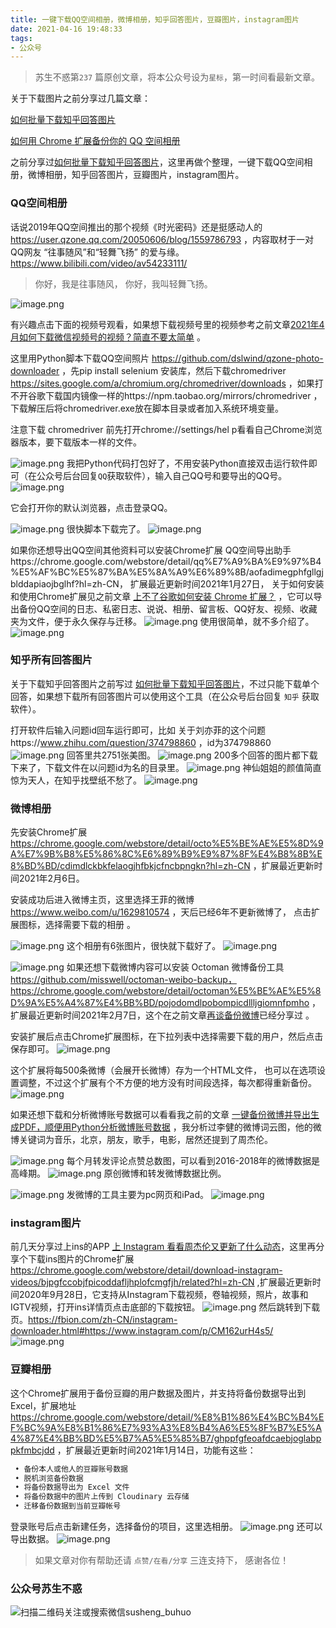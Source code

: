 ```yaml
---
title: 一键下载QQ空间相册，微博相册，知乎回答图片，豆瓣图片，instagram图片
date: 2021-04-16 19:48:33
tags:
- 公众号
---
```

> 苏生不惑第`237` 篇原创文章，将本公众号设为`星标`，第一时间看最新文章。

 关于下载图片之前分享过几篇文章：

[如何批量下载知乎回答图片](https://mp.weixin.qq.com/s/oSvtFuH2_RYn_AE10x8iSQ)

[如何用 Chrome 扩展备份你的 QQ 空间相册](https://mp.weixin.qq.com/s/KIXUAI_Zkz_jwJ9FgUMUoQ)


之前分享过[如何批量下载知乎回答图片](https://mp.weixin.qq.com/s/oSvtFuH2_RYn_AE10x8iSQ)，这里再做个整理，一键下载QQ空间相册，微博相册，知乎回答图片，豆瓣图片，instagram图片。
### QQ空间相册

话说2019年QQ空间推出的那个视频《时光密码》还是挺感动人的 https://user.qzone.qq.com/20050606/blog/1559786793 ，内容取材于一对QQ网友 “往事随风”和“轻舞飞扬” 的爱与缘。  https://www.bilibili.com/video/av54233111/ 

>你好，我是往事随风，
>你好，我叫轻舞飞扬。

![image.png](https://upload-images.jianshu.io/upload_images/23152173-5a5009e2736e6b32.png?imageMogr2/auto-orient/strip%7CimageView2/2/w/1240)
 
有兴趣点击下面的视频号观看，如果想下载视频号里的视频参考之前文章[2021年4月如何下载微信视频号的视频？简直不要太简单](https://mp.weixin.qq.com/s/ig_aD0B2n7Vi6CdDeZ11Zg) 。

这里用Python脚本下载QQ空间照片 https://github.com/dslwind/qzone-photo-downloader  ，先pip install selenium 安装库，然后下载chromedriver  
https://sites.google.com/a/chromium.org/chromedriver/downloads ，如果打不开谷歌下载国内镜像一样的https://npm.taobao.org/mirrors/chromedriver  ，下载解压后将chromedriver.exe放在脚本目录或者加入系统环境变量。

注意下载 chromedriver  前先打开chrome://settings/hel p看看自己Chrome浏览器版本，要下载版本一样的文件。

![image.png](https://upload-images.jianshu.io/upload_images/23152173-9c300caca5a7269a.png?imageMogr2/auto-orient/strip%7CimageView2/2/w/1240)
我把Python代码打包好了，不用安装Python直接双击运行软件即可（在公众号后台回复`QQ`获取软件），输入自己QQ号和要导出的QQ号。
![image.png](https://upload-images.jianshu.io/upload_images/23152173-45da1528102c549a.png?imageMogr2/auto-orient/strip%7CimageView2/2/w/1240)

它会打开你的默认浏览器，点击登录QQ。

![image.png](https://upload-images.jianshu.io/upload_images/23152173-063b24cd3fde3fc8.png?imageMogr2/auto-orient/strip%7CimageView2/2/w/1240)
很快脚本下载完了。
![image.png](https://upload-images.jianshu.io/upload_images/23152173-f719afd97c0c1beb.png?imageMogr2/auto-orient/strip%7CimageView2/2/w/1240)

如果你还想导出QQ空间其他资料可以安装Chrome扩展 QQ空间导出助手https://chrome.google.com/webstore/detail/qq%E7%A9%BA%E9%97%B4%E5%AF%BC%E5%87%BA%E5%8A%A9%E6%89%8B/aofadimegphfgllgjblddapiaojbglhf?hl=zh-CN， 扩展最近更新时间2021年1月27日， 关于如何安装和使用Chrome扩展见之前文章 [上不了谷歌如何安装 Chrome 扩展？](https://mp.weixin.qq.com/s/xC9K_z7zpmAIEzUK6s1x3w)   ，它可以导出备份QQ空间的日志、私密日志、说说、相册、留言板、QQ好友、视频、收藏夹为文件，便于永久保存与迁移。
![image.png](https://upload-images.jianshu.io/upload_images/23152173-5e9eecad197a27f0.png?imageMogr2/auto-orient/strip%7CimageView2/2/w/1240)
使用很简单，就不多介绍了。
![image.png](https://upload-images.jianshu.io/upload_images/23152173-41a2dd886e4afcf8.png?imageMogr2/auto-orient/strip%7CimageView2/2/w/1240)
 ### 知乎所有回答图片
关于下载知乎回答图片之前写过 [如何批量下载知乎回答图片](https://mp.weixin.qq.com/s/oSvtFuH2_RYn_AE10x8iSQ)，不过只能下载单个回答，如果想下载所有回答图片可以使用这个工具（在公众号后台回复 `知乎` 获取软件）。

打开软件后输入问题id回车运行即可，比如 关于刘亦菲的这个问题https://www.zhihu.com/question/374798860 ，id为374798860 
![image.png](https://upload-images.jianshu.io/upload_images/23152173-bde694f03f76e6dd.png?imageMogr2/auto-orient/strip%7CimageView2/2/w/1240)
回答里共2751张美图。
![image.png](https://upload-images.jianshu.io/upload_images/23152173-8f18ab331cce4037.png?imageMogr2/auto-orient/strip%7CimageView2/2/w/1240)
200多个回答的图片都下载下来了，下载文件在以问题id为名的目录里。
 ![image.png](https://upload-images.jianshu.io/upload_images/23152173-489db6580038c9af.png?imageMogr2/auto-orient/strip%7CimageView2/2/w/1240)
神仙姐姐的颜值简直惊为天人，在知乎找壁纸不愁了。
![image.png](https://upload-images.jianshu.io/upload_images/23152173-4fda2cc572b7fdb2.png?imageMogr2/auto-orient/strip%7CimageView2/2/w/1240)
### 微博相册
先安装Chrome扩展 https://chrome.google.com/webstore/detail/octo%E5%BE%AE%E5%8D%9A%E7%9B%B8%E5%86%8C%E6%89%B9%E9%87%8F%E4%B8%8B%E8%BD%BD/cdimdlckbkfelaogjhfbkjcfncbpngkn?hl=zh-CN ，扩展最近更新时间2021年2月6日。

安装成功后进入微博主页，这里选择王菲的微博 https://www.weibo.com/u/1629810574 ，天后已经6年不更新微博了，  点击扩展图标，选择需要下载的相册 。

![image.png](https://upload-images.jianshu.io/upload_images/17817191-c578ea05e796c6b5.png?imageMogr2/auto-orient/strip%7CimageView2/2/w/1240)
这个相册有6张图片，很快就下载好了。
 ![image.png](https://upload-images.jianshu.io/upload_images/23152173-3939594b6fa01885.png?imageMogr2/auto-orient/strip%7CimageView2/2/w/1240)

![image.png](https://upload-images.jianshu.io/upload_images/17817191-853765f66bad3d54.png?imageMogr2/auto-orient/strip%7CimageView2/2/w/1240)
如果还想下载微博内容可以安装 Octoman 微博备份工具  https://github.com/misswell/octoman-weibo-backup，https://chrome.google.com/webstore/detail/octoman%E5%BE%AE%E5%8D%9A%E5%A4%87%E4%BB%BD/pojodomdlpobompicdllljgiomnfpmho  ，扩展最近更新时间2021年2月7日，这个在之前文章[再谈备份微博](https://mp.weixin.qq.com/s/AUS5oCukv8hIFZIjO2Drjg)已经分享过 。


安装扩展后点击Chrome扩展图标，在下拉列表中选择需要下载的用户，然后点击保存即可。
![image.png](https://upload-images.jianshu.io/upload_images/23152173-d71a715e9860dcca.png?imageMogr2/auto-orient/strip%7CimageView2/2/w/1240)

这个扩展将每500条微博（会展开长微博）存为一个HTML文件， 也可以在选项设置调整，不过这个扩展有个不方便的地方没有时间段选择，每次都得重新备份。
![image.png](https://upload-images.jianshu.io/upload_images/23152173-cb2f6f79ba9c16f3.png?imageMogr2/auto-orient/strip%7CimageView2/2/w/1240)


如果还想下载和分析微博账号数据可以看看我之前的文章 [一键备份微博并导出生成PDF，顺便用Python分析微博账号数据](https://mp.weixin.qq.com/s/PlkPDmK2SUdQT59CzOJFMA) ，我分析过李健的微博词云图，他的微博关键词为音乐，北京，朋友，歌手，电影，居然还提到了周杰伦。

![image.png](https://upload-images.jianshu.io/upload_images/23152173-50ab26c9061dc3ff.png?imageMogr2/auto-orient/strip%7CimageView2/2/w/1240)
每个月转发评论点赞总数图，可以看到2016-2018年的微博数据是高峰期。
![image.png](https://upload-images.jianshu.io/upload_images/23152173-e90ac700d23bcc29.png?imageMogr2/auto-orient/strip%7CimageView2/2/w/1240)
原创微博和转发微博数据比例。

![image.png](https://upload-images.jianshu.io/upload_images/23152173-41ce3fd4cd954fed.png?imageMogr2/auto-orient/strip%7CimageView2/2/w/1240)
发微博的工具主要为pc网页和iPad。
![image.png](https://upload-images.jianshu.io/upload_images/23152173-b66bfcb9a738db8f.png?imageMogr2/auto-orient/strip%7CimageView2/2/w/1240)

 
### instagram图片
 前几天分享过上ins的APP [上 Instagram 看看周杰伦又更新了什么动态](https://mp.weixin.qq.com/s/9We-13XFA28Ay11cmKuEww)，这里再分享个下载ins图片的Chrome扩展 https://chrome.google.com/webstore/detail/download-instagram-videos/bjpgfccobjfpicoddafljhplofcmgfjh/related?hl=zh-CN ,扩展最近更新时间2020年9月28日，它支持从Instagram下载视频，卷轴视频，照片，故事和IGTV视频，打开ins详情页点击底部的下载按钮。
![image.png](https://upload-images.jianshu.io/upload_images/23152173-40a3537f6c849cd6.png?imageMogr2/auto-orient/strip%7CimageView2/2/w/1240)
然后跳转到下载页。https://fbion.com/zh-CN/instagram-downloader.html#https://www.instagram.com/p/CM162urH4s5/
![image.png](https://upload-images.jianshu.io/upload_images/23152173-9a48ad18e634a266.png?imageMogr2/auto-orient/strip%7CimageView2/2/w/1240)
 
 ### 豆瓣相册
 
这个Chrome扩展用于备份豆瓣的用户数据及图片，并支持将备份数据导出到 Excel，扩展地址 https://chrome.google.com/webstore/detail/%E8%B1%86%E4%BC%B4%EF%BC%9A%E8%B1%86%E7%93%A3%E8%B4%A6%E5%8F%B7%E5%A4%87%E4%BB%BD%E5%B7%A5%E5%85%B7/ghppfgfeoafdcaebjoglabppkfmbcjdd ，扩展最近更新时间2021年1月14日，功能有这些：
```js
 • 备份本人或他人的豆瓣账号数据
 • 脱机浏览备份数据
 • 将备份数据导出为 Excel 文件
 • 将备份数据中的图片上传到 Cloudinary 云存储
 • 迁移备份数据到当前豆瓣帐号
```
登录账号后点击新建任务，选择备份的项目，这里选相册。
![image.png](https://upload-images.jianshu.io/upload_images/23152173-50ebf142508b74d4.png?imageMogr2/auto-orient/strip%7CimageView2/2/w/1240)
还可以导出数据。
![image.png](https://upload-images.jianshu.io/upload_images/23152173-c065a66ba83d7b87.png?imageMogr2/auto-orient/strip%7CimageView2/2/w/1240)

>  如果文章对你有帮助还请 `点赞/在看/分享` 三连支持下， 感谢各位！

### 公众号苏生不惑
![扫描二维码关注或搜索微信susheng_buhuo](https://upload-images.jianshu.io/upload_images/23152173-61c280d775baf3e6.png?imageMogr2/auto-orient/strip%7CimageView2/2/w/1240)